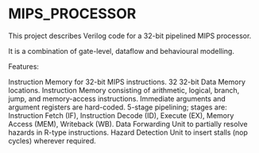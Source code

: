# MIPS_PROCESSOR

This project describes Verilog code for a 32-bit pipelined MIPS processor.

It is a combination of gate-level, dataflow and behavioural modelling.

Features:

  Instruction Memory for 32-bit MIPS instructions.
  32 32-bit Data Memory locations.
  Instruction Memory consisting of arithmetic, logical, branch, jump, and memory-access instructions. Immediate arguments and argument registers are hard-coded.
  5-stage pipelining; stages are:
    Instruction Fetch (IF),
    Instruction Decode (ID),
    Execute (EX),
    Memory Access (MEM),
    Writeback (WB).
  Data Forwarding Unit to partially resolve hazards in R-type instructions.
  Hazard Detection Unit to insert stalls (nop cycles) wherever required.
